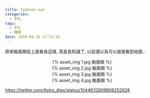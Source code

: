 ```yaml
---
title: Typhoon eye
categories:
  - 手札
tags:
  - 手札
  - 轉錄
date: 2018-09-26 17:53:34
---
```

原來颱風眼從上面看長這樣, 真是長知識了, 以前還以為可以直接看到地面..

<center>{% asset_img 1.jpg 颱風眼 %}</center>

<center>{% asset_img 2.jpg 颱風眼 %}</center>

<center>{% asset_img 3.jpg 颱風眼 %}</center>

<center>{% asset_img 4.jpg 颱風眼 %}</center>

https://twitter.com/Astro_Alex/status/1044632809808252928
